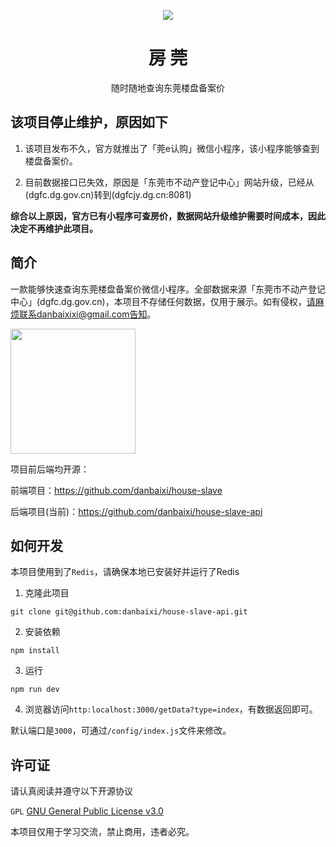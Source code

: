 <p align="center">
 <img src="https://qiniu.yunxiaozhi.cn/scene1.jpg"/>
</p>

<h1 align="center">房 莞</h1>
<div align="center">
    <p>随时随地查询东莞楼盘备案价</p>
</div>

## 该项目停止维护，原因如下

1. 该项目发布不久，官方就推出了「莞e认购」微信小程序，该小程序能够查到楼盘备案价。

2. 目前数据接口已失效，原因是「东莞市不动产登记中心」网站升级，已经从(dgfc.dg.gov.cn)转到(dgfcjy.dg.cn:8081)

**综合以上原因，官方已有小程序可查房价，数据网站升级维护需要时间成本，因此决定不再维护此项目。**

## 简介

一款能够快速查询东莞楼盘备案价微信小程序。全部数据来源「东莞市不动产登记中心」(dgfc.dg.gov.cn)，本项目不存储任何数据，仅用于展示。如有侵权，请麻烦联系danbaixixi@gmail.com告知。

<img width="200" src="https://qiniu.yunxiaozhi.cn/fg_qrcode.jpg">

项目前后端均开源：

前端项目：https://github.com/danbaixi/house-slave

后端项目(当前)：https://github.com/danbaixi/house-slave-api

## 如何开发

本项目使用到了`Redis`，请确保本地已安装好并运行了Redis

1. 克隆此项目

```shell
git clone git@github.com:danbaixi/house-slave-api.git
```

2. 安装依赖

```shell
npm install
```

3. 运行

```shell
npm run dev
```

4. 浏览器访问`http:localhost:3000/getData?type=index`，有数据返回即可。

默认端口是`3000`，可通过`/config/index.js`文件来修改。

## 许可证

请认真阅读并遵守以下开源协议

`GPL` [GNU General Public License v3.0](https://github.com/danbaixi/house-slave-api/blob/main/LICENSE)

本项目仅用于学习交流，禁止商用，违者必究。

